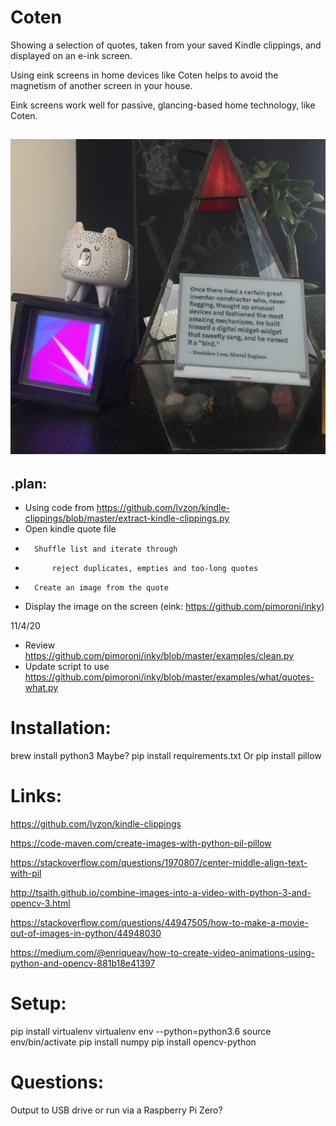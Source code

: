 # Coten

Showing a selection of quotes, taken from your saved Kindle clippings, and displayed on an e-ink screen.

Using eink screens in home devices like Coten helps to avoid the magnetism of another screen in your house.

Eink screens work well for passive, glancing-based home technology, like Coten.

![Image of Coten](https://github.com/suttree/coten/blob/master/coten.jpg?raw=true)
---

## .plan:
- Using code from https://github.com/lvzon/kindle-clippings/blob/master/extract-kindle-clippings.py
-   Open kindle quote file
-       Shuffle list and iterate through
-           reject duplicates, empties and too-long quotes
-       Create an image from the quote
- Display the image on the screen (eink: https://github.com/pimoroni/inky)


11/4/20
- Review https://github.com/pimoroni/inky/blob/master/examples/clean.py
- Update script to use https://github.com/pimoroni/inky/blob/master/examples/what/quotes-what.py

# Installation:

brew install python3
Maybe? pip install requirements.txt
Or pip install pillow

# Links:
https://github.com/lvzon/kindle-clippings

https://code-maven.com/create-images-with-python-pil-pillow

https://stackoverflow.com/questions/1970807/center-middle-align-text-with-pil

http://tsaith.github.io/combine-images-into-a-video-with-python-3-and-opencv-3.html

https://stackoverflow.com/questions/44947505/how-to-make-a-movie-out-of-images-in-python/44948030

https://medium.com/@enriqueav/how-to-create-video-animations-using-python-and-opencv-881b18e41397

# Setup:
pip install virtualenv
virtualenv env --python=python3.6
source env/bin/activate
pip install numpy
pip install opencv-python

# Questions:
Output to USB drive or run via a Raspberry Pi Zero?
